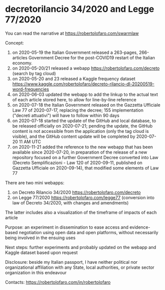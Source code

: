 # decretorilancio 34/2020 and Legge 77/2020

You can read the narrative at https://robertolofaro.com/swarmlaw

Concept:
1. on 2020-05-19 the Italian Government released a 263-pages, 266-articles Government Decree for the post-COVID19 restart of the Italian economy.
2. on 2020-05-20/21 released a webapp https://robertolofaro.com/decreto (search by tag cloud)
3. on 2020-05-20 and 23 released a Kaggle frequency dataset https://www.kaggle.com/robertolofaro/decreto-rilancio-dl-20200519-word-frequencies
4. on 2020-06-03 updated the webapp to add the linkup to the actual text of each article stored here, to allow for line-by-line reference
5. on 2020-07-18 the Italian Government released on the Gazzetta Ufficiale Law 77 of 2020-07-17, replacing the decree; 155 implementation ("decreti attuativi") will have to follow within 90 days
6. on 2020-07-18 started the update of the GitHub and local database, to be released officially on 2020-07-21; pending the update, the GitHub content is not accessible from the application (only the tag cloud is visible), and the GitHub content update will be completed by 2020-07-20 11 AM UTC
7. on 2020-11-21 added the reference to the new webapp that has been available since 2020-07-20, in preparation of the release of a new repository focused on a further Government Decree converted into Law (Decreto Semplificazioni - Law 120 of 2020-09-11, published on Gazzetta Ufficiale on 2020-09-14), that modified some elements of Law 77

There are two mini webapps:
1. on Decreto Rilancio 34/2020 https://robertolofaro.com/decreto
2. on Legge 77/2020 https://robertolofaro.com/legge77 (conversion into law of Decreto 34/2020, with changes and amendments)

The latter includes also a visualization of the timeframe of impacts of each article

Purpose: an experiment in dissemination to ease access and evidence-based negotiation using open data and open platforms, without necessarily being involved in the ensuing uses

Next steps: further experiments and probably updated on the webapp and Kaggle dataset based upon request

Disclosure: beside my Italian passport, I have neither political nor organizational affiliation with any State, local authorities, or private sector organization in this endeavour

Contacts: https://robertolofaro.com/in/robertolofaro
